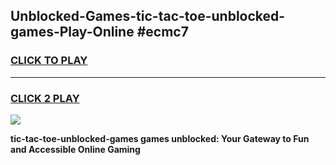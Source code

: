 
## Unblocked-Games-tic-tac-toe-unblocked-games-Play-Online #ecmc7
<h3>
<a href="https://news.freeplayer.one?title=tic-tac-toe-unblocked-games&ref=3">CLICK TO PLAY</a></h3>
<hr>

<h3>
<a href="https://news.freeplayer.one?title=tic-tac-toe-unblocked-games&ref=3">CLICK 2 PLAY</a>
  
</h3>

<a href="https://news.freeplayer.one?title=tic-tac-toe-unblocked-games&ref=3"><img src="https://clearcache.store/games.png"></a>


**tic-tac-toe-unblocked-games games unblocked: Your Gateway to Fun and Accessible Online Gaming**
